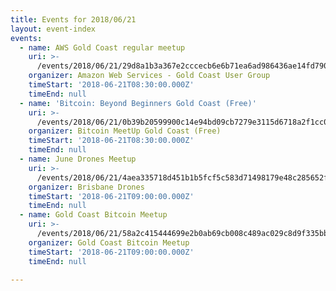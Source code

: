 ```yaml
---
title: Events for 2018/06/21
layout: event-index
events:
  - name: AWS Gold Coast regular meetup
    uri: >-
      /events/2018/06/21/29d8a1b3a367e2cccecb6e6b71ea6ad986436ae14fd790a3f7b1bf0a8786ac20
    organizer: Amazon Web Services - Gold Coast User Group
    timeStart: '2018-06-21T08:30:00.000Z'
    timeEnd: null
  - name: 'Bitcoin: Beyond Beginners Gold Coast (Free)'
    uri: >-
      /events/2018/06/21/0b39b20599900c14e94bd09cb7279e3115d6718a2f1cc051360bd14c8bb9654d
    organizer: Bitcoin MeetUp Gold Coast (Free)
    timeStart: '2018-06-21T08:30:00.000Z'
    timeEnd: null
  - name: June Drones Meetup
    uri: >-
      /events/2018/06/21/4aea335718d451b1b5fcf5c583d71498179e48c285652ff64dcb6d971959aeff
    organizer: Brisbane Drones
    timeStart: '2018-06-21T09:00:00.000Z'
    timeEnd: null
  - name: Gold Coast Bitcoin Meetup
    uri: >-
      /events/2018/06/21/58a2c415444699e2b0ab69cb008c489ac029c8d9f335bb67184dba72770b39ae
    organizer: Gold Coast Bitcoin Meetup
    timeStart: '2018-06-21T09:00:00.000Z'
    timeEnd: null

---
```

